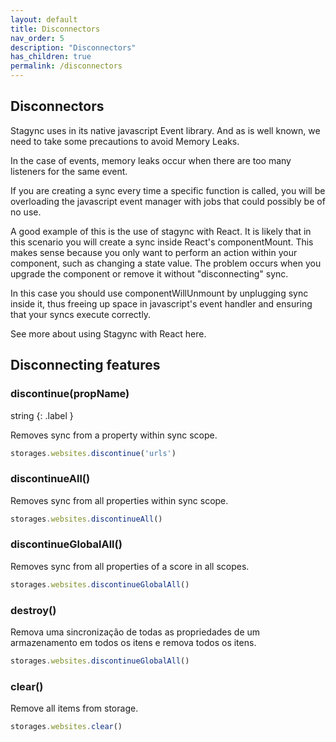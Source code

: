 ```yaml
---
layout: default
title: Disconnectors
nav_order: 5
description: "Disconnectors"
has_children: true
permalink: /disconnectors
---
```

## Disconnectors

Stagync uses in its native javascript Event library. And as is well known, we need to take some precautions to avoid Memory Leaks.

In the case of events, memory leaks occur when there are too many listeners for the same event.

If you are creating a sync every time a specific function is called, you will be overloading the javascript event manager with jobs that could possibly be of no use.

A good example of this is the use of stagync with React.
It is likely that in this scenario you will create a sync inside React's componentMount. This makes sense because you only want to perform an action within your component, such as changing a state value. The problem occurs when you upgrade the component or remove it without "disconnecting" sync.

In this case you should use componentWillUnmount by unplugging sync inside it, thus freeing up space in javascript's event handler and ensuring that your syncs execute correctly.

See more about using Stagync with React here.

## Disconnecting features

### discontinue(propName)
string
{: .label }

Removes sync from a property within sync scope.

```javascript
storages.websites.discontinue('urls')
```

### discontinueAll()

Removes sync from all properties within sync scope.

```javascript
storages.websites.discontinueAll()
```

### discontinueGlobalAll()

Removes sync from all properties of a score in all scopes.

```javascript
storages.websites.discontinueGlobalAll()
```

### destroy()

Remova uma sincronização de todas as propriedades de um armazenamento em todos os itens e remova todos os itens.

```javascript
storages.websites.discontinueGlobalAll()
```

### clear()

Remove all items from storage.

```javascript
storages.websites.clear()
```
